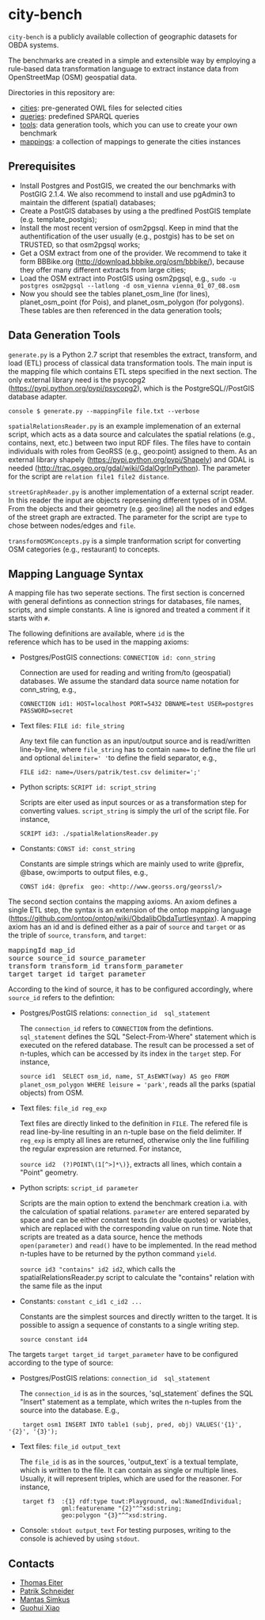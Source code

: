 city-bench
==========

`city-bench` is a publicly available collection of geographic datasets for OBDA systems.

The benchmarks are created in a simple and extensible way by
employing a rule-based data transformation language to extract
instance data from OpenStreetMap (OSM) geospatial data.

Directories in this repository are:

* [cities](cities): pre-generated OWL files for selected cities
* [queries](queries): predefined SPARQL queries
* [tools](tools): data generation tools, which you can use to create your own benchmark
* [mappings](mappings): a collection of mappings to generate the cities instances 


Prerequisites
---------------------

- Install Postgres and PostGIS, we created the our benchmarks with PostGIG 2.1.4. We also recommend to install and use pgAdmin3 to maintain the different (spatial) databases;
- Create a PostGIS databases by using a the predfined PostGIS template (e.g. template_postgis);
- Install the most recent version of osm2pgsql. Keep in mind that the authentification of the user
  usually (e.g., postgis) has to be set on TRUSTED, so that osm2pgsql works;
- Get a OSM extract from one of the provider. We recommend to take it form 
 BBBike.org (http://download.bbbike.org/osm/bbbike/), because they offer many different extracts 
from large cities;
- Load the OSM extract into PostGIS using osm2pgsql, e.g.,
`sudo -u postgres osm2pgsql --latlong -d osm_vienna vienna_01_07_08.osm`
- Now you should see the tables planet_osm_line (for lines), planet_osm_point (for Pois), and planet_osm_polygon (for polygons). These tables are then referenced in the data generation tools;


Data Generation Tools
---------------------

`generate.py` is a Python 2.7 script that resembles the extract,
transform, and load (ETL) process of classical data transformation
tools. The main input is the mapping file which contains ETL steps
specified in the next section. The only external library need is the
psycopg2 (https://pypi.python.org/pypi/psycopg2), which is the
PostgreSQL//PostGIS database adapter.

```console $ generate.py --mappingFile file.txt --verbose ```

`spatialRelationsReader.py` is an example implemenation of an external
script, which acts as a data source and calculates the spatial
relations (e.g., contains, next, etc.) between two input RDF files.
The files have to contain individuals with roles from GeoRSS (e.g.,
geo:point) assigned to them. As an external library shapely
(https://pypi.python.org/pypi/Shapely) and GDAL is needed
(http://trac.osgeo.org/gdal/wiki/GdalOgrInPython). The parameter 
for the script are `relation file1 file2 distance`.

`streetGraphReader.py` is another implementation of a  external script
reader. In this reader the input are objects  represening different types of in OSM.
From the objects and their geometry (e.g. geo:line) all the nodes and 
edges of the street graph are extracted. The parameter 
for the script are `type` to chose between nodes/edges and `file`.


`transformOSMConcepts.py` is a simple tranformation script for 
converting OSM categories (e.g., restaurant) to concepts.

Mapping Language Syntax
-----------------------

A mapping file has two seperate sections. The first section is 
concerned with general defintions as connection strings 
for databases, file names, scripts, and simple constants. 
A line is ignored and treated a comment if it starts with `#`.

The following definitions are available, where `id` is the  
reference which has to be used in the mapping axioms:

* Postgres/PostGIS connections: `CONNECTION id: conn_string`

   Connection are used for reading and writing from/to (geospatial) databases. We assume the standard data source name notation for conn_string, e.g.,
   
   `CONNECTION id1: HOST=localhost PORT=5432 DBNAME=test USER=postgres PASSWORD=secret`

* Text files: `FILE id: file_string`

   Any text file can function as an input/output source and is read/written line-by-line, where `file_string` has to contain `name=` to define the file url and optional `delimiter=' '`to define the field separator, e.g.,
   
   `FILE id2: name=/Users/patrik/test.csv delimiter=';'`
   

* Python scripts: `SCRIPT id: script_string`
 
   Scripts are eiter used as input sources or as a transformation step for converting values. `script_string` is simply the url of the script file. For instance, 

   `SCRIPT id3: ./spatialRelationsReader.py`

* Constants: `CONST id: const_string`

   Constants are simple strings which are mainly used to write @prefix, @base, ow:imports to output files, e.g.,
   
   `CONST id4: @prefix  geo: <http://www.georss.org/georssl/>`


The second section contains the mapping axioms. An axiom defines a 
single ETL step, the syntax is an extension of the ontop mapping language 
(https://github.com/ontop/ontop/wiki/ObdalibObdaTurtlesyntax).
A mapping axiom has an id and is defined either as a pair of `source` and `target`
or as the triple of `source`, `transform`, and `target`:

<pre>
mappingId map_id
source source_id source_parameter
transform transform_id transform_parameter
target target_id target_parameter
</pre>

According to the kind of source, it has to be configured accordingly, where 
 `source_id` refers to the defintion:

* Postgres/PostGIS relations: `connection_id  sql_statement`

   The `connection_id` refers to `CONNECTION` from the defintions. 
`sql_statement` defines the SQL "Select-From-Where" statement which is
executed on the refered database.  The result can be processed a set
of n-tuples, which can be accessed by its index in the `target` step. For instance, 

   `source id1  SELECT osm_id, name, ST_AsEWKT(way) AS geo FROM planet_osm_polygon WHERE leisure = 'park'`, reads all the parks (spatial objects) from OSM.


* Text files: `file_id reg_exp`

   Text files are directly linked to the definition in `FILE`. The refered file is read line-by-line resulting in an n-tuple base on the field delimiter. If `reg_exp` is empty all lines are returned, otherwise only the line fulfilling the regular expression are returned. For instance, 
   
   `source id2  (?)POINT\(1[^>]*\)}`, extracts all lines, which contain a "Point" geometry.

* Python scripts:  `script_id parameter`

    Scripts are the main option to extend the benchmark creation i.a. with the calculation of spatial relations. `parameter` are entered separated by space and can be either constant texts (in double quotes) or variables, which are replaced with the corresponding value on run time. Note that scripts are treated as a data source, hence the methods `open(parameter)` and `read()` have to be implemented.  In the read method n-tuples have to be returned by the python command `yield`.

   `source id3 "contains" id2 id2`, which calls the spatialRelationsReader.py script to calculate the "contains" relation with the same file as the input

* Constants: `constant c_id1 c_id2 ...`

    Constants are the simplest sources and directly written to the target. It is possible to assign a sequence of constants to a single writing step.

   `source constant id4`
   
The targets `target target_id target_parameter` have to be configured according to the type 
of source:

* Postgres/PostGIS relations: `connection_id  sql_statement`

   The `connection_id` is as in the sources, 'sql_statement` defines the SQL "Insert" statement as 
a template, which writes the n-tuples from the source into the database. E.g.,

``` 
    target osm1 INSERT INTO table1 (subj, pred, obj) VALUES('{1}', '{2}', '{3}');
```

* Text files: `file_id output_text`

   The `file_id` is as in the sources, 'output_text` is a textual template, which is written to the file. It can contain as single or multiple lines.  Usually, it will represent triples, which are used for the reasoner. For instance, 

``` 
    target f3  :{1} rdf:type tuwt:Playground, owl:NamedIndividual;
               gml:featurename "{2}"^^xsd:string; 
               geo:polygon "{3}"^^xsd:string.
```

* Console: `stdout output_text`
   For testing purposes, writing to the console is achieved by using `stdout`.



Contacts
--------
* [Thomas Eiter](http://www.kr.tuwien.ac.at/staff/eiter/)
* [Patrik Schneider](http://www.kr.tuwien.ac.at/staff/patrik/)
* [Mantas Simkus](http://www.dbai.tuwien.ac.at/staff/simkus/)
* [Guohui Xiao](http://www.ghxiao.org)
